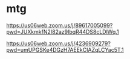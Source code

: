 # mtg

https://us06web.zoom.us/j/89617005099?pwd=JUXkmkfN2I82az9IbqR44DS8cLDlWq.1


https://us06web.zoom.us/j/4236909279?pwd=umUPGSKe4DGzH7AEEkCIAZqLCYac5T.1

